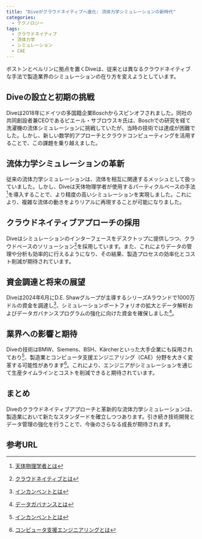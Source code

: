 ```yaml
---
title: "Diveがクラウドネイティブへ進化: 流体力学シミュレーションの新時代"
categories:
  - テクノロジー
tags:
  - クラウドネイティブ
  - 流体力学
  - シミュレーション
  - CAE
---
```

ボストンとベルリンに拠点を置くDiveは、従来とは異なるクラウドネイティブな手法で製造業界のシミュレーションの在り方を変えようとしています。

## Diveの設立と初期の挑戦
Diveは2018年にドイツの多国籍企業Boschからスピンオフされました。同社の共同創設者兼CEOであるピエール・サブロウスキ氏は、Boschでの研究を経て洗濯機の流体シミュレーションに挑戦していたが、当時の技術では達成が困難でした。しかし、新しい数学的アプローチとクラウドコンピューティングを活用することで、この課題を乗り越えました。

## 流体力学シミュレーションの革新
従来の流体力学シミュレーションは、流体を相互に関連するメッシュとして扱っていました。しかし、Diveは天体物理学者が使用するパーティクルベースの手法[^5]を導入することで、より精度の高いシミュレーションを実現しました。これにより、複雑な流体の動きをよりリアルに再現することが可能になりました。

## クラウドネイティブアプローチの採用
Diveはシミュレーションのインターフェースをデスクトップに提供しつつ、クラウドベースのソリューション[^1]を採用しています。また、これによりデータの管理や分析も効率的に行えるようになり、その結果、製造プロセスの効率化とコスト削減が期待されています。

## 資金調達と将来の展望
Diveは2024年6月にD.E. Shawグループが主導するシリーズAラウンドで1000万ドルの資金を調達し[^4]、シミュレーションポートフォリオの拡大とデータ解析およびデータガバナンスプログラムの強化に向けた資金を確保しました[^7]。

## 業界への影響と期待
Diveの技術はBMW、Siemens、BSH、Kärcherといった大手企業にも採用されており[^4]、製造業とコンピュータ支援エンジニアリング（CAE）分野を大きく変革する可能性があります[^8]。これにより、エンジニアがシミュレーションを通じて生産タイムラインとコストを削減できると期待されています。

## まとめ
Diveのクラウドネイティブアプローチと革新的な流体力学シミュレーションは、製造業において新たなスタンダードを確立しつつあります。引き続き技術開発とデータ管理の強化を行うことで、今後のさらなる成長が期待されます。

## 参考URL
[^1]: [クラウドネイティブとは](https://aws.amazon.com/jp/what-is/cloud-native/)
[^4]: [インカンベントとは](https://eow.alc.co.jp/search?q=incumbent)
[^5]: [天体物理学者とは](https://ejje.weblio.jp/content/astrophysicist)
[^7]: [データガバナンスとは](https://cloud.google.com/learn/what-is-data-governance?hl=ja#:~:text=%E3%83%87%E3%83%BC%E3%82%BF%20%E3%82%AC%E3%83%90%E3%83%8A%E3%83%B3%E3%82%B9%E3%81%A8%E3%81%AF%E3%80%81%E3%83%87%E3%83%BC%E3%82%BF,%E3%81%93%E3%81%A8%E3%82%92%E6%84%8F%E5%91%B3%E3%81%97%E3%81%BE%E3%81%99%E3%80%82)
[^8]: [コンピュータ支援エンジニアリングとは](https://www.cybernet.co.jp/ansys/product/cae/#:~:text=CAE%EF%BC%88Computer%20Aided%20Engineering%EF%BC%89%E3%81%A8,%E3%81%A7%E3%81%8D%E3%82%8B%E3%82%B7%E3%82%B9%E3%83%86%E3%83%A0%E3%82%92%E6%8C%87%E3%81%97%E3%81%BE%E3%81%99%E3%80%82)
